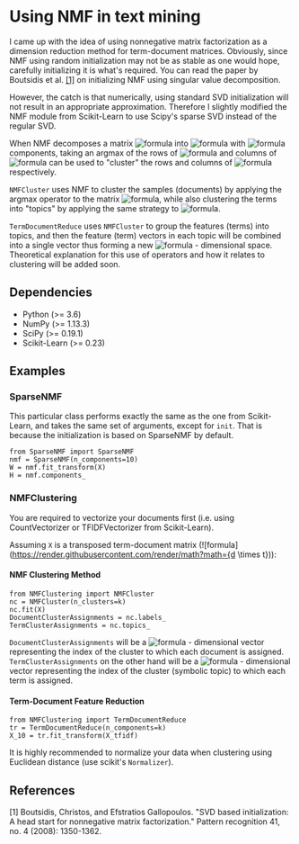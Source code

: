 # Using NMF in text mining

I came up with the idea of using nonnegative matrix factorization as a dimension reduction method for term-document matrices. Obviously, since NMF using random initialization may not be as stable as one would hope, carefully initializing it is what's required. You can read the paper by Boutsidis et al. <a href="#svdinit">[1]</a> on initializing NMF using singular value decomposition.

However, the catch is that numerically, using standard SVD initialization will not result in an appropriate approximation. Therefore I slightly modified the NMF module from Scikit-Learn to use Scipy's sparse SVD instead of the regular SVD.

When NMF decomposes a matrix ![formula](https://render.githubusercontent.com/render/math?math=A) into ![formula](https://render.githubusercontent.com/render/math?math=A=WH) with ![formula](https://render.githubusercontent.com/render/math?math=k) components, taking an argmax of the rows of ![formula](https://render.githubusercontent.com/render/math?math=W) and columns of ![formula](https://render.githubusercontent.com/render/math?math=H) can be used to "cluster" the rows and columns of ![formula](https://render.githubusercontent.com/render/math?math=A) respectively.

`NMFCluster` uses NMF to cluster the samples (documents) by applying the argmax operator to the matrix ![formula](https://render.githubusercontent.com/render/math?math=W), while also clustering the terms into "topics" by applying the same strategy to ![formula](https://render.githubusercontent.com/render/math?math=H).

`TermDocumentReduce` uses `NMFCluster` to group the features (terms) into topics, and then the feature (term) vectors in each topic will be combined into a single vector thus forming a new ![formula](https://render.githubusercontent.com/render/math?math=k) - dimensional space.
Theoretical explanation for this use of operators and how it relates to clustering will be added soon.



## Dependencies
- Python (>= 3.6)
- NumPy (>= 1.13.3)
- SciPy (>= 0.19.1)
- Scikit-Learn (>= 0.23)


## Examples
### SparseNMF
This particular class performs exactly the same as the one from Scikit-Learn, and takes the same set of arguments, except for `init`. That is because the initialization is based on SparseNMF by default.
```python3
from SparseNMF import SparseNMF
nmf = SparseNMF(n_components=10)
W = nmf.fit_transform(X)
H = nmf.components_
```

### NMFClustering
You are required to vectorize your documents first (i.e. using CountVectorizer or TFIDFVectorizer from Scikit-Learn).

Assuming `X` is a transposed term-document matrix (![formula](https://render.githubusercontent.com/render/math?math={d \times t})):
#### NMF Clustering Method
```python3
from NMFClustering import NMFCluster
nc = NMFCluster(n_clusters=k)
nc.fit(X)
DocumentClusterAssignments = nc.labels_
TermClusterAssignments = nc.topics_
```
`DocumentClusterAssignments` will be a ![formula](https://render.githubusercontent.com/render/math?math=d) - dimensional vector representing the index of the cluster to which each document is assigned.
`TermClusterAssignments` on the other hand will be a ![formula](https://render.githubusercontent.com/render/math?math=t) - dimensional vector representing the index of the cluster (symbolic topic) to which each term is assigned.
#### Term-Document Feature Reduction
```python3
from NMFClustering import TermDocumentReduce
tr = TermDocumentReduce(n_components=k)
X_10 = tr.fit_transform(X_tfidf)
```
It is highly recommended to normalize your data when clustering using Euclidean distance (use scikit's `Normalizer`).


## References
<div id="svdinit">
[1] Boutsidis, Christos, and Efstratios Gallopoulos. "SVD based initialization: A head start for nonnegative matrix factorization." Pattern recognition 41, no. 4 (2008): 1350-1362.
</div>